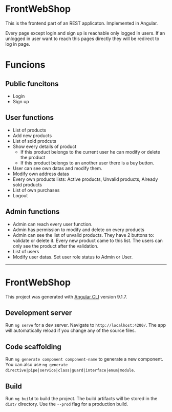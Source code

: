# FrontWebShop
This is the frontend part of an REST applicaton. Implemented in Angular.

Every page except login and sign up is reachable only logged in users. If an unlogged in user want to
reach this pages directly they will be redirect to log in page.

# Funcions

## Public funcitons
- Login
- Sign up

## User functions
- List of products
- Add new products
- List of sold prodcuts
- Show every details of product
    - If this product belongs to the current user he can modify or delete the product
    - If this product belongs to an another user there is a buy button.
- User can see own datas and modify them. 
- Modify own address datas
- Every own products lists: Active products, Unvalid products, Already sold products
- List of own purchases
- Logout

## Admin functions
- Admin can reach every user function.
- Admin has permission to modify and delete on every products
- Admin can see the list of unvalid products. They have 2 buttons to: validate or delete it.
    Every new product came to this list. The users can only see the product after the validation.
- List of users
- Modify user datas. Set user role status to Admin or User.

-----------------------------------------------
# FrontWebShop
This project was generated with [Angular CLI](https://github.com/angular/angular-cli) version 9.1.7.

## Development server
Run `ng serve` for a dev server. Navigate to `http://localhost:4200/`. The app will automatically reload if you change any of the source files.

## Code scaffolding
Run `ng generate component component-name` to generate a new component. You can also use `ng generate directive|pipe|service|class|guard|interface|enum|module`.

## Build
Run `ng build` to build the project. The build artifacts will be stored in the `dist/` directory. Use the `--prod` flag for a production build.


